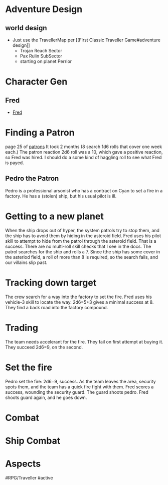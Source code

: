 # Adventure Design
## world design
* Just use the TravellerMap per [[First Classic Traveller Game#adventure design]] 
	* Trojan Reach Sector
	* Pax Rulin SubSector
	* starting on planet Perrior
# Character Gen
## Fred
* [Fred](<file:///home/curtis/Desktop/RPG/Traveller/character sheets/fred.pdf>)
# Finding a Patron
page 25 of [patrons](file:///home/curtis/Desktop/RPG/Traveller/Books/ClassicTravellerLBB_3.pdf)
It took 2 months (8 search 1d6 rolls that cover one week each.)
The patron reaction 2d6 roll was a 10, which gave a positive reaction, so Fred was hired.  I should do a some kind of haggling roll to see what Fred is payed.
## Pedro the Patron
Pedro is a professional arsonist who has a contract on Cyan to set a fire in a factory.  He has a (stolen) ship, but his usual pilot is ill.
# Getting to a new planet
When the ship drops out of hyper,  the system patrols try to stop them, and the ship has to avoid them by hiding in the asteroid field. Fred uses his pilot skill to attempt to hide from  the patrol through the asteroid field.  That is a success.  There are no multi-roll skill checks that I see in the docs.  The patrol searches for the ship and rolls a 7.  Since tthe ship has some cover in the asteriod field, a roll of more than 8 is required, so the search fails, and our villains slip past.

# Tracking down target
The crew search for a way into the factory to set the fire.  Fred uses his vehicle-3 skill to locate the way. 2d6=5+3 gives a minimal success at 8.  They find a back road into the factory compound.

# Trading
The team needs accelerant for the fire.  They fail on first attempt at buying it.  They succeed 2d6=9, on the second.

# Set the fire
Pedro set the fire: 2d6=9, success.
As the team leaves the area, security spots them, and the team has a quick fire fight with them.
Fred scores a success, wounding the security guard.  The guard shoots pedro.
Fred shoots guard again, and he goes down.

# Combat

# Ship Combat

# Aspects
#RPG/Traveller
#active
